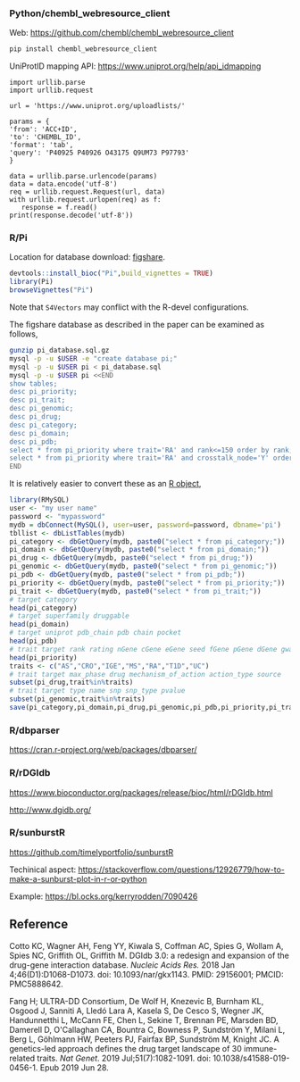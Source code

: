 ### Python/chembl_webresource_client

Web: https://github.com/chembl/chembl_webresource_client
```bash
pip install chembl_webresource_client
```
UniProtID mapping API: https://www.uniprot.org/help/api_idmapping
```python3
import urllib.parse
import urllib.request

url = 'https://www.uniprot.org/uploadlists/'

params = {
'from': 'ACC+ID',
'to': 'CHEMBL_ID',
'format': 'tab',
'query': 'P40925 P40926 O43175 Q9UM73 P97793'
}

data = urllib.parse.urlencode(params)
data = data.encode('utf-8')
req = urllib.request.Request(url, data)
with urllib.request.urlopen(req) as f:
   response = f.read()
print(response.decode('utf-8'))
``` 

### R/Pi

Location for database download: [figshare](https://figshare.com/articles/dataset/Pi_database_for_drug_target_prioritizations_in_30_immune_traits/6972746).

```r
devtools::install_bioc("Pi",build_vignettes = TRUE)
library(Pi)
browseVignettes("Pi")
```
Note that `S4Vectors` may conflict with the R-devel configurations.

The figshare database as described in the paper can be examined as follows,

```bash
gunzip pi_database.sql.gz
mysql -p -u $USER -e "create database pi;"
mysql -p -u $USER pi < pi_database.sql
mysql -p -u $USER pi <<END
show tables;
desc pi_priority;
desc pi_trait;
desc pi_genomic;
desc pi_drug;
desc pi_category;
desc pi_domain;
desc pi_pdb;
select * from pi_priority where trait='RA' and rank<=150 order by rank;
select * from pi_priority where trait='RA' and crosstalk_node='Y' order by rank;
END
```
It is relatively easier to convert these as an [R object](files/pi_database.rda),
```r
library(RMySQL)
user <- "my user name"
password <- "mypassword"
mydb = dbConnect(MySQL(), user=user, password=password, dbname='pi')
tbllist <- dbListTables(mydb)
pi_category <- dbGetQuery(mydb, paste0("select * from pi_category;"))
pi_domain <- dbGetQuery(mydb, paste0("select * from pi_domain;"))
pi_drug <- dbGetQuery(mydb, paste0("select * from pi_drug;"))
pi_genomic <- dbGetQuery(mydb, paste0("select * from pi_genomic;"))
pi_pdb <- dbGetQuery(mydb, paste0("select * from pi_pdb;"))
pi_priority <- dbGetQuery(mydb, paste0("select * from pi_priority;"))
pi_trait <- dbGetQuery(mydb, paste0("select * from pi_trait;"))
# target category
head(pi_category)
# target superfamily druggable
head(pi_domain)
# target uniprot pdb_chain pdb chain pocket
head(pi_pdb)
# trait target rank rating nGene cGene eGene seed fGene pGene dGene gwas crosstalk_node num_neighbor approved phased druggable_category druggable_domain num_pdb num_pdb_with_druggable_pocket magnitude direction description
head(pi_priority)
traits <- c("AS","CRO","IGE","MS","RA","T1D","UC")
# trait target max_phase drug mechanism_of_action action_type source
subset(pi_drug,trait%in%traits)
# trait target type name snp snp_type pvalue
subset(pi_genomic,trait%in%traits)
save(pi_category,pi_domain,pi_drug,pi_genomic,pi_pdb,pi_priority,pi_trait,file="pi_database.rda")
```

### R/dbparser

https://cran.r-project.org/web/packages/dbparser/

### R/rDGIdb

https://www.bioconductor.org/packages/release/bioc/html/rDGIdb.html

http://www.dgidb.org/


### R/sunburstR

https://github.com/timelyportfolio/sunburstR

Techinical aspect: https://stackoverflow.com/questions/12926779/how-to-make-a-sunburst-plot-in-r-or-python

Example: https://bl.ocks.org/kerryrodden/7090426

## Reference

Cotto KC, Wagner AH, Feng YY, Kiwala S, Coffman AC, Spies G, Wollam A, Spies NC, Griffith OL, Griffith M. DGIdb 3.0: a redesign and expansion of the drug-gene interaction database. *Nucleic Acids Res.* 2018 Jan 4;46(D1):D1068-D1073. doi: 10.1093/nar/gkx1143. PMID: 29156001; PMCID: PMC5888642.

Fang H; ULTRA-DD Consortium, De Wolf H, Knezevic B, Burnham KL, Osgood J, Sanniti A, Lledó Lara A, Kasela S, De Cesco S, Wegner JK, Handunnetthi L, McCann FE, Chen L, Sekine T, Brennan PE, Marsden BD, Damerell D, O'Callaghan CA, Bountra C, Bowness P, Sundström Y, Milani L, Berg L, Göhlmann HW, Peeters PJ, Fairfax BP, Sundström M, Knight JC.
A genetics-led approach defines the drug target landscape of 30 immune-related traits.
*Nat Genet*. 2019 Jul;51(7):1082-1091. doi: 10.1038/s41588-019-0456-1. Epub 2019 Jun 28.
